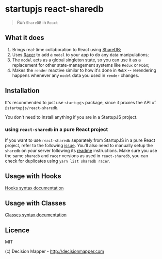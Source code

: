 # startupjs react-sharedb

> Run `ShareDB` in `React`

## What it does

1. Brings real-time collaboration to React using [ShareDB](https://github.com/share/sharedb);
2. Uses [Racer](https://derbyjs.com/docs/derby-0.10/models) to add a `model`
   to your app to do any data manipulations;
3. The `model` acts as a global singleton state, so you can use it as a
   replacement for other state-management systems like `Redux` or `MobX`;
4. Makes the `render` reactive similar to how it's done in `MobX` --
   rerendering happens whenever any `model` data you used in `render`
   changes.

## Installation

It's recommended to just use `startupjs` package, since it proxies the API of `@startupjs/react-sharedb`.

You don't need to install anything if you are in a StartupJS project.

### using `react-sharedb` in a pure React project

If you want to use `react-sharedb` separately from StartupJS in a pure React project, refer to the following [issue](https://github.com/startupjs/startupjs/issues/529). You'll also need to manually setup the `sharedb` on your server following its [readme](https://github.com/share/sharedb) instructions. Make sure you use the same `sharedb` and `racer` versions as used in `react-sharedb`, you can check for duplicates using `yarn list sharedb racer`.

## Usage with Hooks

[Hooks syntax documentation](/packages/react-sharedb-hooks)

## Usage with Classes

[Classes syntax documentation](/packages/react-sharedb-classes)

## Licence

MIT

(c) Decision Mapper - http://decisionmapper.com
